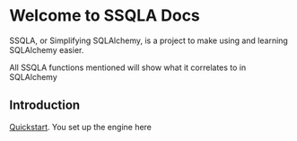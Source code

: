 # Welcome to SSQLA Docs

SSQLA, or Simplifying SQLAlchemy, is a project to make using and learning SQLAlchemy easier.

All SSQLA functions mentioned will show what it correlates to in SQLAlchemy

## Introduction
[Quickstart](https://ssqla.readthedocs.io/en/latest/introduction/quickstart). You set up the engine here
